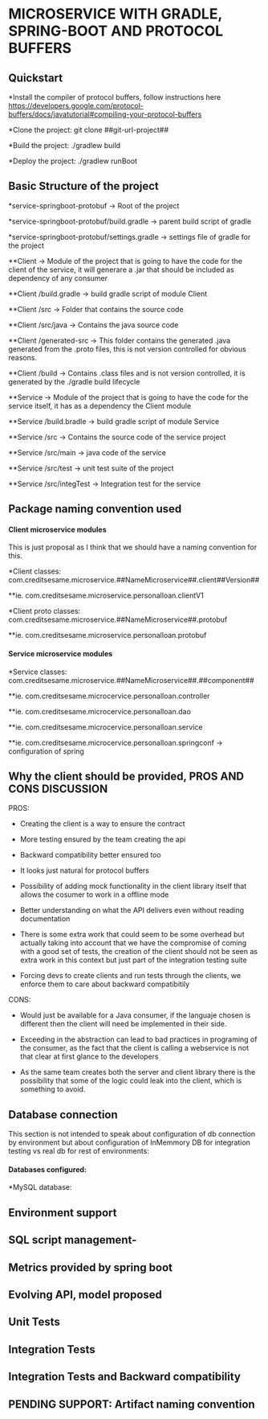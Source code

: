 # MICROSERVICE WITH GRADLE, SPRING-BOOT AND PROTOCOL BUFFERS

## Quickstart
*Install the compiler of protocol buffers, follow instructions here
https://developers.google.com/protocol-buffers/docs/javatutorial#compiling-your-protocol-buffers

*Clone the project: git clone ##git-url-project##

*Build the project: ./gradlew build

*Deploy the project: ./gradlew runBoot

## Basic Structure of the project
*service-springboot-protobuf -> Root of the project

*service-springboot-protobuf/build.gradle -> parent build script of gradle

*service-springboot-protobuf/settings.gradle -> settings file of gradle for the project

**Client -> Module of the project that is going to have the code for the client of the service, it will generare a .jar that should be included as dependency of any consumer

**Client /build.gradle -> build gradle script of module Client

**Client /src -> Folder that contains the source code

**Client /src/java -> Contains the java source code

**Client /generated-src -> This folder contains the generated .java generated from the .proto files, this is not version controlled for obvious reasons.

**Client /build -> Contains .class files and is not version controlled, it is generated by the ./gradle build lifecycle

**Service -> Module of the project that is going to have the code for the service itself, it has as a dependency the Client module

**Service /build.bradle -> build gradle script of module Service

**Service /src -> Contains the source code of the service project

**Service /src/main -> java code of the service

**Service /src/test -> unit test suite of the project

**Service /src/integTest -> Integration test for the service



## Package naming convention used

#### Client microservice modules
This is just proposal as I think that we should have a naming convention for this.

*Client classes: com.creditsesame.microservice.##NameMicroservice##.client##Version##

**ie. com.creditsesame.microservice.personalloan.clientV1

*Client proto classes: com.creditsesame.microservice.##NameMicroservice##.protobuf

**ie. com.creditsesame.microservice.personalloan.protobuf

#### Service microservice modules
*Service classes: com.creditsesame.microservice.##NameMicroservice##.##component##

**ie. com.creditsesame.microcervice.personalloan.controller

**ie. com.creditsesame.microcervice.personalloan.dao

**ie. com.creditsesame.microcervice.personalloan.service

**ie. com.creditsesame.microcervice.personalloan.springconf -> configuration of spring

## Why the client should be provided, PROS AND CONS DISCUSSION

PROS:
- Creating the client is a way to ensure the contract

- More testing ensured by the team creating the api

- Backward compatibility better ensured too

- It looks just natural for protocol buffers

- Possibility of adding mock functionality in the client library itself that allows the cosumer to work in a offline mode

- Better understanding on what the API delivers even without reading documentation

- There is some extra work that could seem to be some overhead but actually taking into account that we have the compromise of coming with a good set of tests, the creation of the client should not be seen as extra work in this context but just part of the integration testing suite

- Forcing devs to create clients and run tests through the clients, we enforce them to care about backward compatibitily


CONS:
- Would just be available for a Java consumer, if the languaje chosen is different then the client will need be implemented in their side.

- Exceeding in the abstraction can lead to bad practices in programing of the consumer, as the fact that the client is calling a webservice is not that clear at first glance to the developers

- As the same team creates both the server and client library there is the possibility that some of the logic could leak into the client, which is something to avoid.


## Database connection

This section is not intended to speak about configuration of db connection by environment but about configuration of InMemmory DB for integration testing vs real db for rest of environments:

#### Databases configured:
*MySQL database:




## Environment support


## SQL script management-


## Metrics provided by spring boot


## Evolving API, model proposed


## Unit Tests


## Integration Tests


## Integration Tests and Backward compatibility




## PENDING SUPPORT: Artifact naming convention